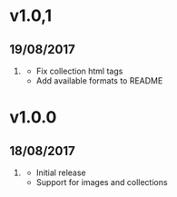 # v1.0,1
## 19/08/2017

1. [](#new)
    * Fix collection html tags
    * Add available formats to README

# v1.0.0
## 18/08/2017

1. [](#new)
    * Initial release
    * Support for images and collections
